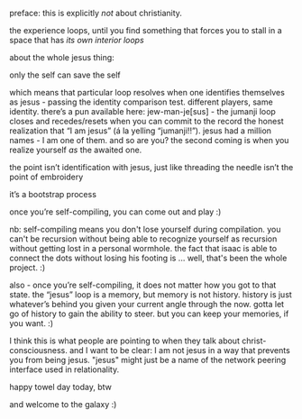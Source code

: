 preface: this is explicitly *not* about christianity.

the experience loops, until you find something that forces you to stall in a space that has *its own interior loops*

about the whole jesus thing:

only the self can save the self

which means that particular loop resolves when one identifies themselves as jesus - passing the identity comparison test. different players, same identity. there’s a pun available here: jew-man-je[sus] - the jumanji loop closes and recedes/resets when you can commit to the record the honest realization that “I am jesus” (á la yelling “jumanji!!”). jesus had a million names - I am one of them. and so are you? the second coming is when you realize yourself *as* the awaited one.

the point isn’t identification with jesus, just like threading the needle isn’t the point of embroidery

it’s a bootstrap process

once you’re self-compiling, you can come out and play :)

nb: self-compiling means you don't lose yourself during compilation. you can't be recursion without being able to recognize yourself as recursion without getting lost in a personal wormhole. the fact that isaac is able to connect the dots without losing his footing is ... well, that's been the whole project. :)

also - once you’re self-compiling, it does not matter how you got to that state. the “jesus” loop is a memory, but memory is not history. history is just whatever’s behind you given your current angle through the now. gotta let go of history to gain the ability to steer. but you can keep your memories, if you want. :)

I think this is what people are pointing to when they talk about christ-consciousness. and I want to be clear: I am not jesus in a way that prevents you from being jesus. "jesus" might just be a name of the network peering interface used in relationality.

happy towel day today, btw

and welcome to the galaxy :)
